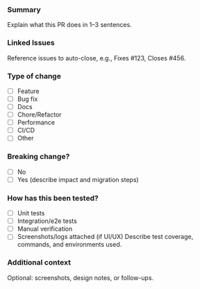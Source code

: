 ### Summary
Explain what this PR does in 1–3 sentences.

### Linked Issues
Reference issues to auto-close, e.g., Fixes #123, Closes #456.

### Type of change
- [ ] Feature
- [ ] Bug fix
- [ ] Docs
- [ ] Chore/Refactor
- [ ] Performance
- [ ] CI/CD
- [ ] Other

### Breaking change?
- [ ] No
- [ ] Yes (describe impact and migration steps)

### How has this been tested?
- [ ] Unit tests
- [ ] Integration/e2e tests
- [ ] Manual verification
- [ ] Screenshots/logs attached (if UI/UX)
Describe test coverage, commands, and environments used.

### Additional context
Optional: screenshots, design notes, or follow-ups.

<!--

Before you push your changes:

* Run `make pre-push -B` to fix codegen and lint problems.

Then, you MUST:

* Sign-off your commit (otherwise the DCO check will fail).
* Use [a conventional commit message](https://www.conventionalcommits.org/en/v1.0.0/) (otherwise the commit message check will fail).

If you did not do this, reset all your commit and replace them with a single commit:

```
git reset HEAD~1 ;# change 1 to how many commits you made
git commit --signoff -m 'feat: my feat. Fixes #1234'
```

When creating your PR: 

* Make sure that "Fixes #" or "Closes #" is in both the PR title (for release notes) and description (to automatically link and close the issue).
* Say how you tested your changes. If you changed the UI, attach screenshots.
* Set your PR as a draft initially.
* Your PR needs to pass the required checks before it can be approved. 
* Once required tests have passed, mark your PR "Ready for review".

If changes were requested, once you've made them, you MUST dismiss the review to get it reviewed again.

-->
